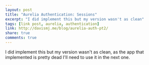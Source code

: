 ```yaml
---
layout: post
title: "Aurelia Authentication: Sessions"
excerpt: "I did implement this but my version wasn't as clean"
tags: [link post, aurelia, authentication]
link: http://davismj.me/blog/aurelia-auth-pt2/
share: true
comments: true
---
```


I did implement this but my version wasn't as clean, as the app that implemented is pretty dead I'll need to use it in the next one.
